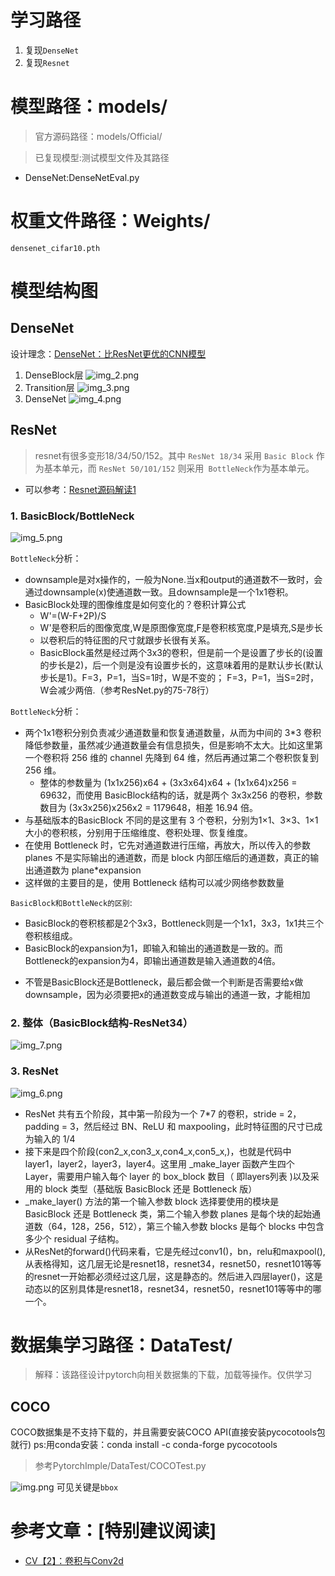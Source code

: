 # 学习路径
1. 复现`DenseNet`
2. 复现`Resnet`
# 模型路径：models/
>官方源码路径：models/Official/

>已复现模型:测试模型文件及其路径 

- DenseNet:DenseNetEval.py



# 权重文件路径：Weights/

`densenet_cifar10.pth`


# 模型结构图
## DenseNet
设计理念：[DenseNet：比ResNet更优的CNN模型](https://zhuanlan.zhihu.com/p/37189203)
1. DenseBlock层
![img_2.png](Images/img_2.png)
2. Transition层
![img_3.png](Images/img_3.png)
3. DenseNet
![img_4.png](Images/img_4.png)


## ResNet
> resnet有很多变形18/34/50/152。其中 `ResNet 18/34` 采用 `Basic Block` 作为基本单元，而 `ResNet 50/101/152` 则采用` BottleNeck`作为基本单元。
- 可以参考：[Resnet源码解读1](https://blog.csdn.net/qq_35091353/article/details/109776153)

### 1. BasicBlock/BottleNeck

![img_5.png](Images/img_5.png)


`BottleNeck`分析：

- downsample是对x操作的，一般为None.当x和output的通道数不一致时，会通过downsample(x)使通道数一致。且downsample是一个1x1卷积。
- BasicBlock处理的图像维度是如何变化的？卷积计算公式
  - W'=(W-F+2P)/S
  - W'是卷积后的图像宽度,W是原图像宽度,F是卷积核宽度,P是填充,S是步长
  - 以卷积后的特征图的尺寸就跟步长很有关系。
  - BasicBlock虽然是经过两个3x3的卷积，但是前一个是设置了步长的(设置的步长是2)，后一个则是没有设置步长的，这意味着用的是默认步长(默认步长是1)。F=3，P=1，当S=1时，W是不变的； F=3，P=1，当S=2时，W会减少两倍.（参考ResNet.py的75-78行）

`BottleNeck`分析：

- 两个1x1卷积分别负责减少通道数量和恢复通道数量，从而为中间的 3*3 卷积降低参数量，虽然减少通道数量会有信息损失，但是影响不太大。比如这里第一个卷积将 256 维的 channel 先降到 64 维，然后再通过第二个卷积恢复到 256 维。
  - 整体的参数量为 (1x1x256)x64 + (3x3x64)x64 + (1x1x64)x256 = 69632，而使用 BasicBlock结构的话，就是两个 3x3x256 的卷积，参数数目为 (3x3x256)x256x2 = 1179648，相差 16.94 倍。
- 与基础版本的BasicBlock 不同的是这里有 3 个卷积，分别为1×1、3×3、1×1大小的卷积核，分别用于压缩维度、卷积处理、恢复维度。 
- 在使用 Bottleneck 时，它先对通道数进行压缩，再放大，所以传入的参数 planes 不是实际输出的通道数，而是 block 内部压缩后的通道数，真正的输出通道数为 plane*expansion
- 这样做的主要目的是，使用 Bottleneck 结构可以减少网络参数数量

`BasicBlock和BottleNeck的区别`:

* BasicBlock的卷积核都是2个3x3，Bottleneck则是一个1x1，3x3，1x1共三个卷积核组成。 
* BasicBlock的expansion为1，即输入和输出的通道数是一致的。而Bottleneck的expansion为4，即输出通道数是输入通道数的4倍。


- 不管是BasicBlock还是Bottleneck，最后都会做一个判断是否需要给x做downsample，因为必须要把x的通道数变成与输出的通道一致，才能相加

### 2. 整体（BasicBlock结构-ResNet34）

![img_7.png](Images/img_7.png)

### 3. ResNet
![img_6.png](Images/img_6.png)

- ResNet 共有五个阶段，其中第一阶段为一个 7*7 的卷积，stride = 2，padding = 3，然后经过 BN、ReLU 和 maxpooling，此时特征图的尺寸已成为输入的 1/4
- 接下来是四个阶段(con2_x,con3_x,con4_x,con5_x,)，也就是代码中 layer1，layer2，layer3，layer4。这里用 _make_layer 函数产生四个 Layer，需要用户输入每个 layer 的 box_block 数目（ 即layers列表 )以及采用的 block 类型（基础版 BasicBlock 还是 Bottleneck 版）
- _make_layer() 方法的第一个输入参数 block 选择要使用的模块是 BasicBlock 还是 Bottleneck 类，第二个输入参数 planes 是每个块的起始通道数（64，128，256，512），第三个输入参数 blocks 是每个 blocks 中包含多少个 residual 子结构。
- 从ResNet的forward()代码来看，它是先经过conv1()，bn，relu和maxpool(),从表格得知，这几层无论是resnet18，resnet34，resnet50，resnet101等等的resnet一开始都必须经过这几层，这是静态的。然后进入四层layer()，这是动态以的区别具体是resnet18，resnet34，resnet50，resnet101等等中的哪一个。





# 数据集学习路径：DataTest/

>解释：该路径设计pytorch向相关数据集的下载，加载等操作。仅供学习

## COCO

COCO数据集是不支持下载的，并且需要安装COCO API(直接安装pycocotools包就行)
ps:用conda安装：conda install -c conda-forge pycocotools

>参考PytorchImple/DataTest/COCOTest.py

![img.png](Images/img.png)
可见关键是`bbox`


# 参考文章：[特别建议阅读]
- [CV【2】：卷积与Conv2d](https://blog.csdn.net/HoraceYan/article/details/125740051?ops_request_misc=%7B%22request%5Fid%22%3A%22171092224916800226536427%22%2C%22scm%22%3A%2220140713.130102334..%22%7D&request_id=171092224916800226536427&biz_id=0&spm=1018.2226.3001.4187)